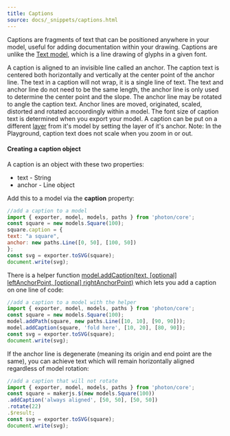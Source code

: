 ```yaml
---
title: Captions
source: docs/_snippets/captions.html
---
```


Captions are fragments of text that can be positioned anywhere in your model,
useful for adding documentation within your drawing.
Captions are unlike the [Text model](/docs/advanced-drawing/index.md#Fonts%20and%20text), which is a line drawing of glyphs in a given font.

A caption is aligned to an invisible line called an anchor.
The caption text is centered both horizontally and vertically at the center point of the anchor line.
The text in a caption will not wrap, it is a single line of text.
The text and anchor line do not need to be the same length, the anchor line is only used to determine the center point and the slope.
The anchor line may be rotated to angle the caption text.
Anchor lines are moved, originated, scaled, distorted and rotated accoordingly within a model.
The font size of caption text is determined when you export your model.
A caption can be put on a different [layer](/docs/intermediate-drawing/index.md#Layers) from it's model by setting the layer of it's anchor.
Note: In the Playground, caption text does not scale when you zoom in or out.

#### Creating a caption object

A caption is an object with these two properties:

* text - String
* anchor - Line object

Add this to a model via the **caption** property:

```javascript
//add a caption to a model
import { exporter, model, models, paths } from 'photon/core';
const square = new models.Square(100);
square.caption = {
text: "a square",
anchor: new paths.Line([0, 50], [100, 50])
};
const svg = exporter.toSVG(square);
document.write(svg);
```

There is a helper function [model.addCaption(text, [optional] leftAnchorPoint, [optional] rightAnchorPoint)](/docs/api/modules/model.html#addcaption)
which lets you add a caption on one line of code:

```javascript
//add a caption to a model with the helper
import { exporter, model, models, paths } from 'photon/core';
const square = new models.Square(100);
model.addPath(square, new paths.Line([10, 10], [90, 90]));
model.addCaption(square, 'fold here', [10, 20], [80, 90]);
const svg = exporter.toSVG(square);
document.write(svg);
```

If the anchor line is degenerate (meaning its origin and end point are the same), you can achieve text
which will remain horizontally aligned regardless of model rotation:

```javascript
//add a caption that will not rotate
import { exporter, model, models, paths } from 'photon/core';
const square = makerjs.$(new models.Square(100))
.addCaption('always aligned', [50, 50], [50, 50])
.rotate(22)
.$result;
const svg = exporter.toSVG(square);
document.write(svg);
```
